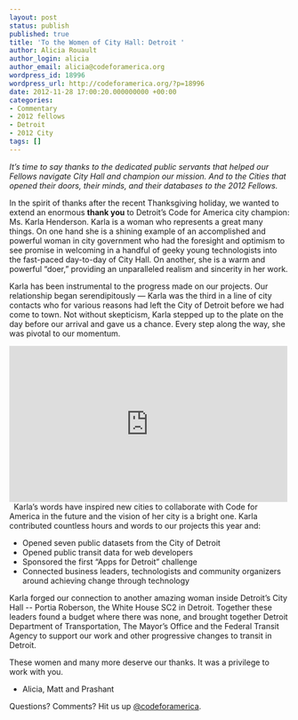 ```yaml
---
layout: post
status: publish
published: true
title: 'To the Women of City Hall: Detroit '
author: Alicia Rouault
author_login: alicia
author_email: alicia@codeforamerica.org
wordpress_id: 18996
wordpress_url: http://codeforamerica.org/?p=18996
date: 2012-11-28 17:00:20.000000000 +00:00
categories:
- Commentary
- 2012 fellows
- Detroit
- 2012 City
tags: []
---
```

<em>It’s time to say thanks to the dedicated public servants that helped our Fellows navigate City Hall and champion our mission. And to the Cities that opened their doors, their minds, and their databases to the 2012 Fellows.</em>

In the spirit of thanks after the recent Thanksgiving holiday, we wanted to extend an enormous <strong>thank you</strong> to Detroit’s Code for America city champion: Ms. Karla Henderson. Karla is a woman who represents a great many things. On one hand she is a shining example of an accomplished and powerful woman in city government who had the foresight and optimism to see promise in welcoming in a handful of geeky young technologists into the fast-paced day-to-day of City Hall. On another, she is a warm and powerful “doer,” providing an unparalleled realism and sincerity in her work.

Karla has been instrumental to the progress made on our projects. Our relationship began serendipitously — Karla was the third in a line of city contacts who for various reasons had left the City of Detroit before we had come to town. Not without skepticism, Karla stepped up to the plate on the day before our arrival and gave us a chance. Every step along the way, she was pivotal to our momentum.
&nbsp;
<iframe src="http://player.vimeo.com/video/53370545" width="500" height="281" frameborder="0" webkitAllowFullScreen mozallowfullscreen allowFullScreen></iframe>
&nbsp;
Karla’s words have inspired new cities to collaborate with Code for America in the future and the vision of her city is a bright one. Karla contributed countless hours and words to our projects this year and:
<ul>
	<li>Opened seven public datasets from the City of Detroit</li>
	<li>Opened public transit data for web developers</li>
	<li>Sponsored the first “Apps for Detroit” challenge</li>
	<li>Connected business leaders, technologists and community organizers around achieving change through technology</li>
</ul>
Karla forged our connection to another amazing woman inside Detroit’s City Hall -- Portia Roberson, the White House SC2 in Detroit. Together these leaders found a budget where there was none, and brought together Detroit Department of Transportation, The Mayor’s Office and the Federal Transit Agency to support our work and other progressive changes to transit in Detroit.

These women and many more deserve our thanks. It was a privilege to work with you.

- Alicia, Matt and Prashant
&nbsp;

Questions? Comments? Hit us up <a href="http://twitter.com/codeforamerica">@codeforamerica</a>.
